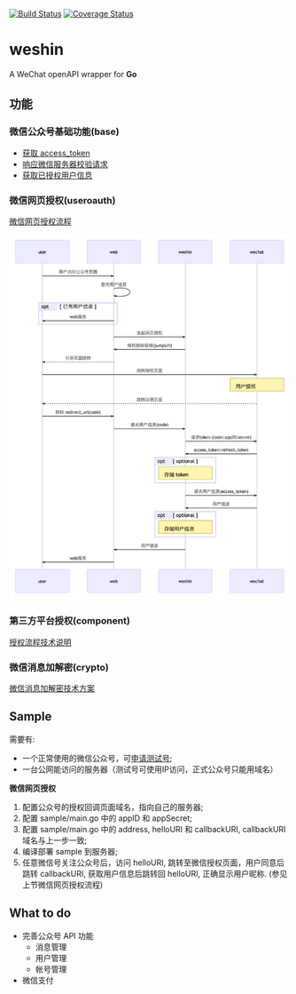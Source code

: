 [![Build Status](https://travis-ci.org/MenInBack/weshin.svg?branch=master)](https://travis-ci.org/MenInBack/weshin)
[![Coverage Status](https://coveralls.io/repos/github/MenInBack/weshin/badge.svg?branch=master)](https://coveralls.io/github/MenInBack/weshin?branch=master)

# weshin

A WeChat openAPI wrapper for **Go**

## 功能

### 微信公众号基础功能(base)

- [获取 access_token](https://mp.weixin.qq.com/wiki?t=resource/res_main&id=mp1421140183)
- [响应微信服务器校验请求](https://mp.weixin.qq.com/wiki?t=resource/res_main&id=mp1421135319)
- [获取已授权用户信息](https://mp.weixin.qq.com/wiki?t=resource/res_main&id=mp1421140839)

### 微信网页授权(useroauth)

[微信网页授权流程](https://mp.weixin.qq.com/wiki?t=resource/res_main&id=mp1421140842)

![微信网页授权流程](./doc/authorization.png)

### 第三方平台授权(component)

[授权流程技术说明](https://open.weixin.qq.com/cgi-bin/showdocument?action=dir_list&t=resource/res_list&verify=1&id=open1453779503&token=&lang=zh_CN)

### 微信消息加解密(crypto)

[微信消息加解密技术方案](https://open.weixin.qq.com/cgi-bin/showdocument?action=dir_list&t=resource/res_list&verify=1&id=open1419318482&token=&lang=zh_CN)

## Sample

需要有:

- 一个正常使用的微信公众号，可[申请测试号](http://mp.weixin.qq.com/debug/cgi-bin/sandbox?t=sandbox/login);
- 一台公网能访问的服务器（测试号可使用IP访问，正式公众号只能用域名）

**微信网页授权**

1. 配置公众号的授权回调页面域名，指向自己的服务器;
2. 配置 sample/main.go 中的 appID 和 appSecret;
3. 配置 sample/main.go 中的 address, helloURI 和 callbackURI, callbackURI 域名与上一步一致;
4. 编译部署 sample 到服务器;
5. 任意微信号关注公众号后，访问 helloURI, 跳转至微信授权页面，用户同意后跳转 callbackURI, 获取用户信息后跳转回 helloURI, 正确显示用户昵称. (参见上节微信网页授权流程)

## What to do

- 完善公众号 API 功能
  - 消息管理
  - 用户管理
  - 帐号管理
- 微信支付